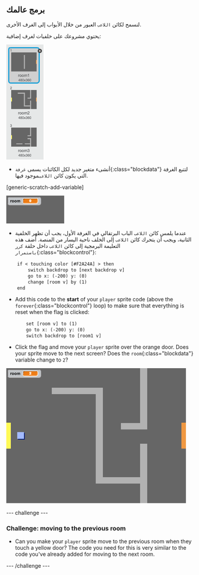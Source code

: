 ## برمج عالمك

لنسمح لكائن `اللاعب` العبور من خلال الأبواب إلى الغرف الأخرى.

يحتوي مشروعك على خلفيات لغرف إضافية:

![screenshot](images/world-backdrops.png)

+ أنشىء متغير جديد لكل الكائنات يسمى `غرفة`{:class="blockdata"} لتتبع الغرفة التي يكون كائن `اللاعب`موجود فيها.

[generic-scratch-add-variable]

![screenshot](images/world-room.png)

+ عندما يلمس كائن `اللاعب` الباب البرتقالي في الغرفة الأول، يجب أن تظهر الخلفية الثانية، ويجب أن يتحرك كائن `اللاعب` إلى الخلف ناحية اليسار من المنصة. أضف هذه التعليمة البرمجية إلى كائن `اللاعب` داخل حلقة `كرر باستمرار`{:class="blockcontrol"}:

```blocks
    if < touching color [#F2A24A] > then
        switch backdrop to [next backdrop v]
        go to x: (-200) y: (0)
        change [room v] by (1)
    end
```

+ Add this code to the **start** of your `player` sprite code (above the `forever`{:class="blockcontrol"} loop) to make sure that everything is reset when the flag is clicked:
    
    ```blocks
        set [room v] to (1)
        go to x: (-200) y: (0)
        switch backdrop to [room1 v]
    ```

+ Click the flag and move your `player` sprite over the orange door. Does your sprite move to the next screen? Does the `room`{:class="blockdata"} variable change to `2`?

![screenshot](images/world-room-test.png)

\--- challenge \---

### Challenge: moving to the previous room

+ Can you make your `player` sprite move to the previous room when they touch a yellow door? The code you need for this is very similar to the code you've already added for moving to the next room.

\--- /challenge \---